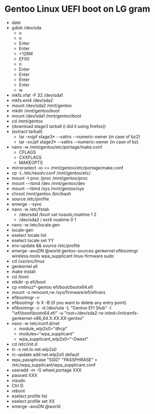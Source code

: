 # Gentoo Linux UEFI boot on LG gram
- date
- gdisk /dev/sda
  - o
  - n
  - Enter
  - Enter
  - +128M
  - EF00
  - n
  - Enter
  - Enter
  - Enter
  - Enter
  - w
- mkfs.vfat -F 32 /dev/sda1
- mkfs.ext4 /dev/sda2
- mount /dev/sda2 /mnt/gentoo
- mkdir /mnt/gentoo/boot
- mount /dev/sda1 /mnt/gentoo/boot
- cd /mnt/gentoo
- (download stage3 tarball (i did it using firefox))
- (extract tarball)
  - tar -xvjpf stage3* --xattrs --numeric-owner (in case of bz2)
  - tar -xvJpf stage3* --xattrs --numeric-owner (in case of bz)
- nano -w /mnt/gentoo/etc/portage/make.conf
  - CFLAGS
  - CXXFLAGS
  - MAKEOPTS
- mirrorselect -io >> /mnt/gentoo/etc/portage/make.conf
- cp -L /etc/resolv.conf /mnt/gentoo/etc/
- mount -t proc /proc /mnt/gentoo/proc
- mount --rbind /dev /mnt/gentoo/dev
- mount --rbind /sys /mnt/gentoo/sys
- chroot /mnt/gentoo /bin/bash
- source /etc/profile
- emerge --sync
- nano -w /etc/fstab
  - /dev/sda1 /boot vat noauto,noatime 1 2
  - /dev/sda2 / ext4 noatime 0 1
- nano -w /etc/locale.gen
- locale-gen
- eselect locale list
- eselect locale set YY
- env-update && source /etc/profile
- emerge -avuDN @world gentoo-sources genkernel efibootmgr wireless-tools wpa_supplicant linux-firmware sudo
- cd /usr/src/linux
- genkernel all
- make install
- cd /boot
- mkdir -p efi/boot
- cp vmlinuz*-gentoo efi/boot/bootx64.efi
- mount -o remount,rw /sys/firmware/efi/efivars
- efibootmgr -v
- efibootmgr -b X -B (if you want to delete any entry point)
- efibootmgr -c -d /dev/sda -L "Gentoo EFI Stub" -l "\efi\boot\bootx64.efi" -u "root=/dev/sda2 rw initrd=/initramfs-genkernel-x86_64.X.XX.XX-gentoo"
- nano -w /etc/conf.d/net
  - module_wlp2s0="dhcp"
  - modules="wpa_supplicant"
  - wpa_supplicant_wlp2s0="-Dwext"
- cd /etc/init.d
- ln -s net.lo net.wlp2s0
- rc-update add net.wlp2s0 default
- wpa_passphrase "SSID" "PASSPHRASE" > /etc/wpa_supplicant/wpa_supplicant.conf
- useradd -m -G wheel,portage XXX
- passwd XXX
- visudo
- Ctrl D
- reboot
- eselect profile list
- eselect profile set XX
- emerge -avuDN @world
